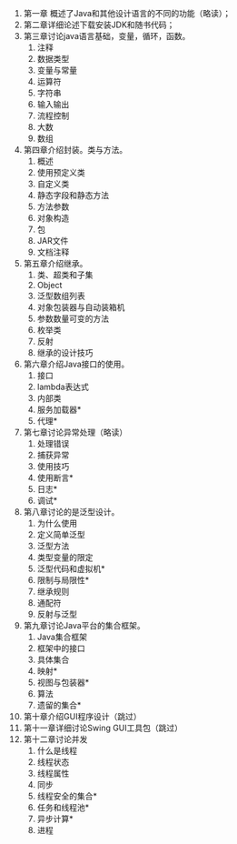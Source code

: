 1. 第一章 概述了Java和其他设计语言的不同的功能（略读）；
2. 第二章详细论述下载安装JDK和随书代码；
3. 第三章讨论java语言基础，变量，循环，函数。
    1. 注释
    2. 数据类型
    3. 变量与常量
    4. 运算符
    5. 字符串
    6. 输入输出
    7. 流程控制
    8. 大数
    9. 数组
4. 第四章介绍封装。类与方法。
    1. 概述
    2. 使用预定义类
    3. 自定义类
    4. 静态字段和静态方法
    5. 方法参数
    6. 对象构造
    7. 包
    8. JAR文件
    9. 文档注释
5. 第五章介绍继承。
    1. 类、超类和子集
    2. Object
    3. 泛型数组列表
    4. 对象包装器与自动装箱机
    5. 参数数量可变的方法
    6. 枚举类
    7. 反射
    8. 继承的设计技巧
6. 第六章介绍Java接口的使用。
    1. 接口
    2. lambda表达式
    3. 内部类
    4. 服务加载器*
    5. 代理*
7. 第七章讨论异常处理（略读）
    1. 处理错误
    2. 捕获异常
    3. 使用技巧
    4. 使用断言*
    5. 日志*
    6. 调试*
8. 第八章讨论的是泛型设计。
    1. 为什么使用
    2. 定义简单泛型
    3. 泛型方法
    4. 类型变量的限定
    5. 泛型代码和虚拟机*
    6. 限制与局限性*
    7. 继承规则
    8. 通配符
    9. 反射与泛型
9. 第九章讨论Java平台的集合框架。
    1. Java集合框架
    2. 框架中的接口
    3. 具体集合
    4. 映射*
    5. 视图与包装器*
    6. 算法
    7. 遗留的集合*
10. 第十章介绍GUI程序设计（跳过）
11. 第十一章详细讨论Swing GUI工具包（跳过）
12. 第十二章讨论并发
    1. 什么是线程
    2. 线程状态
    3. 线程属性
    4. 同步
    5. 线程安全的集合*
    6. 任务和线程池*
    7. 异步计算*
    8. 进程
